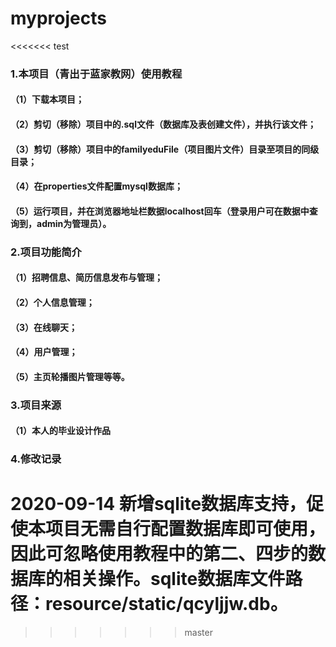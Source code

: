 # myprojects
<<<<<<< test
### 1.本项目（青出于蓝家教网）使用教程
####  （1）下载本项目；
####  （2）剪切（移除）项目中的.sql文件（数据库及表创建文件），并执行该文件；
####  （3）剪切（移除）项目中的familyeduFile（项目图片文件）目录至项目的同级目录；
####  （4）在properties文件配置mysql数据库；
####  （5）运行项目，并在浏览器地址栏数据localhost回车（登录用户可在数据中查询到，admin为管理员）。

### 2.项目功能简介
####  （1）招聘信息、简历信息发布与管理；
####  （2）个人信息管理；
####  （3）在线聊天；
####  （4）用户管理；
####  （5）主页轮播图片管理等等。

### 3.项目来源
####  （1）本人的毕业设计作品

### 4.修改记录
2020-09-14
新增sqlite数据库支持，促使本项目无需自行配置数据库即可使用，因此可忽略使用教程中的第二、四步的数据库的相关操作。sqlite数据库文件路径：resource/static/qcyljjw.db。
=======
>>>>>>> master
